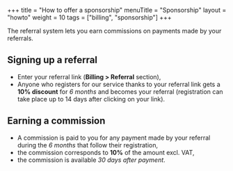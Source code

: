 +++
title = "How to offer a sponsorship"
menuTitle = "Sponsorship"
layout = "howto"
weight = 10
tags = ["billing", "sponsorship"]
+++

The referral system lets you earn commissions on payments made by your referrals.

## Signing up a referral

- Enter your referral link (**Billing > Referral** section),
- Anyone who registers for our service thanks to your referral link gets a **10% discount** for *6 months* and becomes your referral (registration can take place up to 14 days after clicking on your link).

## Earning a commission

- A commission is paid to you for any payment made by your referral during the *6 months* that follow their registration,
- the commission corresponds to **10%** of the amount excl. VAT,
- the commission is available *30 days after payment*.
